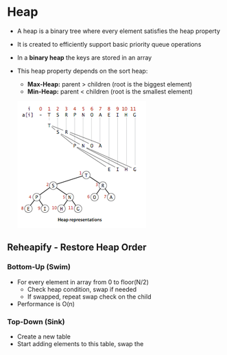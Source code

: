 # Heap

* A heap is a binary tree where every element satisfies the heap property
* It is created to efficiently support basic priority queue operations
* In a **binary heap** the keys are stored in an array
* This heap property depends on the sort heap:

  * **Max-Heap:** parent &gt; children \(root is the biggest element\)
  * **Min-Heap:** parent &lt; children \(root is the smallest element\)

  ![](/images/datastructures/heap.png)

## Reheapify - Restore Heap Order

### Bottom-Up \(Swim\)

* For every element in array from 0 to floor\(N/2\)
  * Check heap condition, swap if needed
  * If swapped, repeat swap check on the child
* Performance is O\(n\)

### Top-Down \(Sink\)

* Create a new table
* Start adding elements to this table, swap the 



